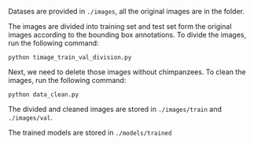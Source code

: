 
Datases are provided in ```./images```,  all the original images are in the folder.

The images are divided into training set and test set form the original images according to the bounding box annotations. To divide the images, run the following command:

```python timage_train_val_division.py ```

Next, we need to delete those images without chimpanzees. To clean the images, run the following command:

```python data_clean.py ```

The divided and cleaned images are stored in ```./images/train``` and ```./images/val```.

The trained models are stored in ```./models/trained```




